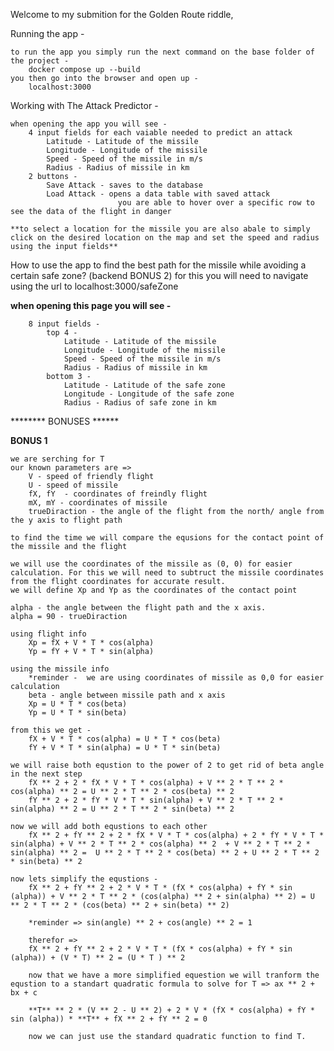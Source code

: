 Welcome to my submition for the Golden Route riddle, 

Running the app - 

	to run the app you simply run the next command on the base folder of the project - 
		docker compose up --build
    you then go into the browser and open up - 
        localhost:3000

Working with The Attack Predictor - 

    when opening the app you will see - 
		4 input fields for each vaiable needed to predict an attack
  			Latitude - Latitude of the missile
	 		Longitude - Longitude of the missile
			Speed - Speed of the missile in m/s
   			Radius - Radius of missile in km
	  	2 buttons - 
			Save Attack - saves to the database
   			Load Attack - opens a data table with saved attack
	  					  	you are able to hover over a specific row to see the data of the flight in danger
		   
	**to select a location for the missile you are also abale to simply click on the desired location on the map and set the speed and radius using the input fields**
	 
How to use the app to find the best path for the missile while avoiding a certain safe zone?  (backend BONUS 2)
	for this you will need to navigate using the url to  localhost:3000/safeZone

   **when opening this page you will see -**

	 	8 input fields -
   			top 4 - 
				Latitude - Latitude of the missile
		 		Longitude - Longitude of the missile
				Speed - Speed of the missile in m/s
	   			Radius - Radius of missile in km
	   		bottom 3 -
				Latitude - Latitude of the safe zone
		 		Longitude - Longitude of the safe zone
	   			Radius - Radius of safe zone in km


	  		
******** BONUSES ******

**BONUS 1**

 	we are serching for T
	our known parameters are =>
 		V - speed of friendly flight
   		U - speed of missile 
	 	fX, fY  - coordinates of freindly flight
   		mX, mY - coordinates of missile
	 	trueDiraction - the angle of the flight from the north/ angle from the y axis to flight path
   
	to find the time we will compare the equsions for the contact point of the missile and the flight 

	we will use the coordinates of the missile as (0, 0) for easier calculation. For this we will need to subtruct the missile coordinates from the flight coordinates for accurate result.
  	we will define Xp and Yp as the coordinates of the contact point

	alpha - the angle between the flight path and the x axis. 
 	alpha = 90 - trueDiraction
  
	using flight info
		Xp = fX + V * T * cos(alpha)
  		Yp = fY + V * T * sin(alpha)

 	using the missile info	
  		*reminder -  we are using coordinates of missile as 0,0 for easier calculation 
  		beta - angle between missile path and x axis
  		Xp = U * T * cos(beta)
		Yp = U * T * sin(beta)

  	from this we get - 
		fX + V * T * cos(alpha) = U * T * cos(beta)
  		fY + V * T * sin(alpha) = U * T * sin(beta)

 	we will raise both equstion to the power of 2 to get rid of beta angle in the next step
  		fX ** 2 + 2 * fX * V * T * cos(alpha) + V ** 2 * T ** 2 * cos(alpha) ** 2 = U ** 2 * T ** 2 * cos(beta) ** 2
		fY ** 2 + 2 * fY * V * T * sin(alpha) + V ** 2 * T ** 2 * sin(alpha) ** 2 = U ** 2 * T ** 2 * sin(beta) ** 2

  	now we will add both equstions to each other 
   		fX ** 2 + fY ** 2 + 2 * fX * V * T * cos(alpha) + 2 * fY * V * T * sin(alpha) + V ** 2 * T ** 2 * cos(alpha) ** 2  + V ** 2 * T ** 2 * sin(alpha) ** 2 =  U ** 2 * T ** 2 * cos(beta) ** 2 + U ** 2 * T ** 2 * sin(beta) ** 2

  	now lets simplify the equstions - 
   		fX ** 2 + fY ** 2 + 2 * V * T * (fX * cos(alpha) + fY * sin (alpha)) + V ** 2 * T ** 2 * (cos(alpha) ** 2 + sin(alpha) ** 2) = U ** 2 * T ** 2 * (cos(beta) ** 2 + sin(beta) ** 2)

   		*reminder => sin(angle) ** 2 + cos(angle) ** 2 = 1

  		therefor =>
		fX ** 2 + fY ** 2 + 2 * V * T * (fX * cos(alpha) + fY * sin (alpha)) + (V * T) ** 2 = (U * T ) ** 2

		now that we have a more simplified equestion we will tranform the equstion to a standart quadratic formula to solve for T => ax ** 2 + bx + c

  		**T** ** 2 * (V ** 2 - U ** 2) + 2 * V * (fX * cos(alpha) + fY * sin (alpha)) * **T** + fX ** 2 + fY ** 2 = 0

 		now we can just use the standard quadratic function to find T.
  		

 		

	
